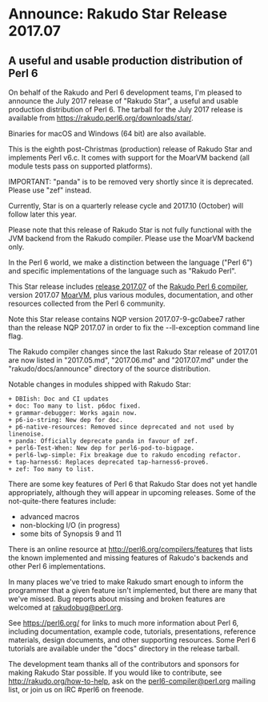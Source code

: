 # Announce: Rakudo Star Release 2017.07

## A useful and usable production distribution of Perl 6

On behalf of the Rakudo and Perl 6 development teams, I'm pleased to
announce the July 2017 release of "Rakudo Star", a useful and usable
production distribution of Perl 6. The tarball for the July 2017 release
is available from <https://rakudo.perl6.org/downloads/star/>.

Binaries for macOS and Windows (64 bit) are also available.

This is the eighth post-Christmas (production) release of Rakudo Star and
implements Perl v6.c. It comes with support for the MoarVM backend (all module
tests pass on supported platforms).

IMPORTANT: "panda" is to be removed very shortly since it is deprecated.
Please use "zef" instead.

Currently, Star is on a quarterly release cycle and 2017.10 (October) will
follow later this year.

Please note that this release of Rakudo Star is not fully functional with the
JVM backend from the Rakudo compiler. Please use the MoarVM backend only.

In the Perl 6 world, we make a distinction between the language ("Perl 6") and
specific implementations of the language such as "Rakudo Perl".

This Star release includes [release 2017.07] of the [Rakudo Perl 6 compiler],
version 2017.07 [MoarVM], plus various modules, documentation, and other
resources collected from the Perl 6 community.

Note this Star release contains NQP version 2017.07-9-gc0abee7 rather than the
release NQP 2017.07 in order to fix the --ll-exception command line flag.

[release 2017.07]: https://raw.githubusercontent.com/rakudo/rakudo/2017.07/docs/announce/2017.07.md
[Rakudo Perl 6 compiler]: http://github.com/rakudo/rakudo
[MoarVM]: http://moarvm.org/

The Rakudo compiler changes since the last Rakudo Star release of 2017.01 are
now listed in "2017.05.md", "2017.06.md" and "2017.07.md" under the
"rakudo/docs/announce" directory of the source distribution.

Notable changes in modules shipped with Rakudo Star:

    + DBIish: Doc and CI updates
    + doc: Too many to list. p6doc fixed.
    + grammar-debugger: Works again now.
    + p6-io-string: New dep for doc.
    + p6-native-resources: Removed since deprecated and not used by linenoise.
    + panda: Officially deprecate panda in favour of zef.
    + perl6-Test-When: New dep for perl6-pod-to-bigpage.
    + perl6-lwp-simple: Fix breakage due to rakudo encoding refactor.
    + tap-harness6: Replaces deprecated tap-harness6-prove6.
    + zef: Too many to list.

There are some key features of Perl 6 that Rakudo Star does not yet
handle appropriately, although they will appear in upcoming releases.
Some of the not-quite-there features include:

  * advanced macros
  * non-blocking I/O (in progress)
  * some bits of Synopsis 9 and 11

There is an online resource at <http://perl6.org/compilers/features>
that lists the known implemented and missing features of Rakudo's
backends and other Perl 6 implementations.

In many places we've tried to make Rakudo smart enough to inform the
programmer that a given feature isn't implemented, but there are many
that we've missed. Bug reports about missing and broken features are
welcomed at <rakudobug@perl.org>.

See <https://perl6.org/> for links to much more information about
Perl 6, including documentation, example code, tutorials, presentations,
reference materials, design documents, and other supporting resources.
Some Perl 6 tutorials are available under the "docs" directory in
the release tarball.

The development team thanks all of the contributors and sponsors for
making Rakudo Star possible. If you would like to contribute, see
<http://rakudo.org/how-to-help>, ask on the <perl6-compiler@perl.org>
mailing list, or join us on IRC \#perl6 on freenode.
